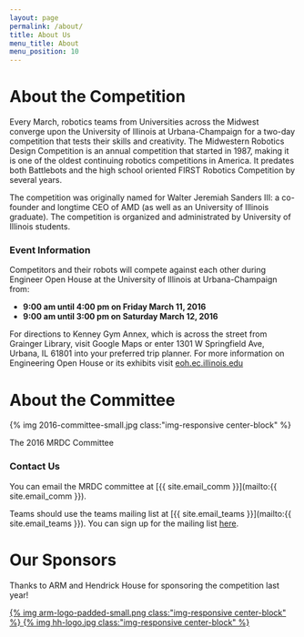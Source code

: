 ```yaml
---
layout: page
permalink: /about/
title: About Us
menu_title: About
menu_position: 10
---
```


# About the Competition

Every March, robotics teams from Universities across the Midwest converge upon the University of Illinois at Urbana-Champaign for a two-day competition that tests their skills and creativity.  The Midwestern Robotics Design Competition is an annual competition that started in 1987, making it is one of the oldest continuing robotics competitions in America.  It predates both Battlebots and the high school oriented FIRST Robotics Competition by several years.  

 The competition was originally named for Walter Jeremiah Sanders III: a co-founder and longtime CEO of AMD (as well as an University of Illinois graduate). The competition is organized and administrated by University of Illinois students.

### Event Information

Competitors and their robots will compete against each other during Engineer Open House at the University of Illinois at Urbana-Champaign from:

* **9:00 am until 4:00 pm on Friday March 11, 2016**
* **9:00 am until 3:00 pm on Saturday March 12, 2016**

For directions to Kenney Gym Annex, which is across the street from Grainger Library, visit Google Maps or enter 1301 W Springfield Ave, Urbana, IL 61801 into your preferred trip planner.
For more information on Engineering Open House or its exhibits visit [eoh.ec.illinois.edu](http://eoh.ec.illinois.edu)

# About the Committee

{% img 2016-committee-small.jpg class:"img-responsive center-block" %}
<div class="caption text-center">
  <p>
  The 2016 MRDC Committee
  </p>
</div>

### Contact Us

You can email the MRDC committee at [{{ site.email_comm }}](mailto:{{ site.email_comm }}).

Teams should use the teams mailing list at [{{ site.email_teams }}](mailto:{{ site.email_teams }}).  You can sign up for the mailing list [here](site.email_teams).

# Our Sponsors

Thanks to ARM and Hendrick House for sponsoring the competition last year!

<a href="https://www.arm.com/">
  {% img arm-logo-padded-small.png class:"img-responsive center-block" %}
</a>

<a href="http://www.hendrickhouse.com/">
  {% img hh-logo.jpg class:"img-responsive center-block" %}
</a>

